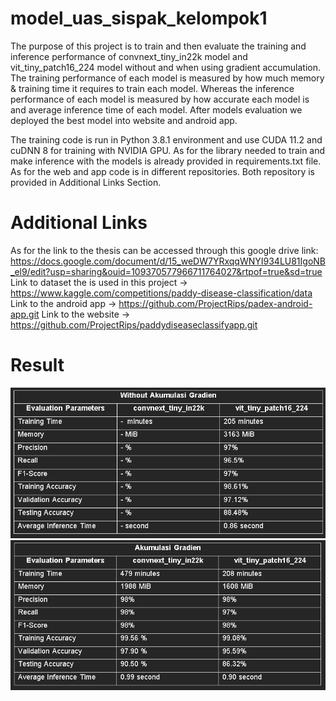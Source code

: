 # model_uas_sispak_kelompok1

The purpose of this project is to train and then evaluate the training and inference performance of convnext_tiny_in22k model and vit_tiny_patch16_224 model without and when using gradient accumulation. The training performance of each model is measured by how much memory & training time it requires to train each model. Whereas the inference performance of each model is measured by how accurate each model is and average inference time of each model. After models evaluation we deployed the best model into website and android app. 

The training code is run in Python 3.8.1 environment and use CUDA 11.2 and cuDNN 8 for training with NVIDIA GPU. As for the library needed to train and make inference with the models is already provided in requirements.txt file. As for the web and app code is in different repositories. Both repository is provided in Additional Links Section. 

# Additional Links
As for the link to the thesis can be accessed through this google drive link: https://docs.google.com/document/d/15_weDW7YRxqqWNYI934LU81IgoNB_el9/edit?usp=sharing&ouid=109370577966711764027&rtpof=true&sd=true
Link to dataset the is used in this project -> https://www.kaggle.com/competitions/paddy-disease-classification/data 
Link to the android app -> https://github.com/ProjectRips/padex-android-app.git
Link to the website -> https://github.com/ProjectRips/paddydiseaseclassifyapp.git


# Result

![Alt text](image-5.png)
![Alt text](image-6.png)
 
 
